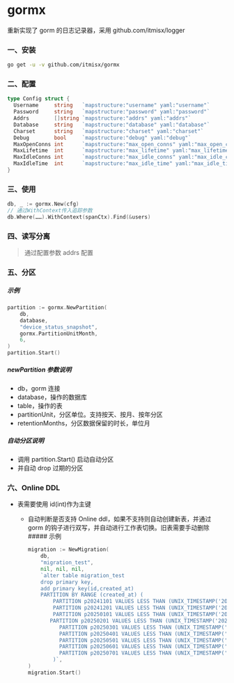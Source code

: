 # gormx

重新实现了 gorm 的日志记录器，采用 github.com/itmisx/logger

### 一、安装

```bash
go get -u -v github.com/itmisx/gormx
```

### 二、配置

```go
type Config struct {
  Username     string   `mapstructure:"username" yaml:"username"`             // 用户名
  Password     string   `mapstructure:"password" yaml:"password"`             // 密码
  Addrs        []string `mapstructure:"addrs" yaml:"addrs"`                   // 连接地址(host:port),多个以逗号分隔,Addrs[0]为. master，其余为slave
  Database     string   `mapstructure:"database" yaml:"database"`             // 要连接的数据库
  Charset      string   `mapstructure:"charset" yaml:"charset"`               // 字符集
  Debug        bool     `mapstructure:"debug" yaml:"debug"`                   // 是否开启调试模式
  MaxOpenConns int      `mapstructure:"max_open_conns" yaml:"max_open_conns"` // 设置数据库的最大打开连接数
  MaxLifetime  int      `mapstructure:"max_lifetime" yaml:"max_lifetime"`     // 设置连接可以重用的最长时间(单位：秒)
  MaxIdleConns int      `mapstructure:"max_idle_conns" yaml:"max_idle_conns"` // 设置空闲连接池中的最大连接数
  MaxIdleTime  int      `mapstructure:"max_idle_time" yaml:"max_idle_time"`   // 设置空闲连接池中的最大连接数
}
```

### 三、使用

```go
db, _ := gormx.New(cfg)
// 通过WithContext传入追踪参数
db.Where(……).WithContext(spanCtx).Find(&users)
```

### 四、读写分离

> 通过配置参数 addrs 配置

### 五、分区

##### 示例

```go
partition := gormx.NewPartition(
    db,
    database,
    "device_status_snapshot",
    gormx.PartitionUnitMonth,
    6,
)
partition.Start()
```

##### newPartition 参数说明

- db，gorm 连接
- database，操作的数据库
- table，操作的表
- partitionUnit，分区单位。支持按天、按月、按年分区
- retentionMonths，分区数据保留的时长，单位月

##### 自动分区说明

- 调用 partition.Start() 启动自动分区
- 并自动 drop 过期的分区

### 六、Online DDL

- 表需要使用 id(int)作为主键

  - 自动判断是否支持 Online ddl，如果不支持则自动创建新表，并通过 gorm 的钩子进行双写，并自动进行工作表切换。旧表需要手动删除##### 示例

    ```go
    migration := NewMigration(
    	db,
    	"migration_test",
    	nil, nil, nil,
    	`alter table migration_test
    	drop primary key,
    	add primary key(id,created_at)
    	PARTITION BY RANGE (created_at) (
    	    PARTITION p20241101 VALUES LESS THAN (UNIX_TIMESTAMP('2024-11-01')),
    	    PARTITION p20241201 VALUES LESS THAN (UNIX_TIMESTAMP('2024-12-01')),
    	    PARTITION p20250101 VALUES LESS THAN (UNIX_TIMESTAMP('2025-01-01')),
    	   PARTITION p20250201 VALUES LESS THAN (UNIX_TIMESTAMP('2025-02-01')),
    		  PARTITION p20250301 VALUES LESS THAN (UNIX_TIMESTAMP('2025-03-01')),
    		  PARTITION p20250401 VALUES LESS THAN (UNIX_TIMESTAMP('2025-04-01')),
    		  PARTITION p20250501 VALUES LESS THAN (UNIX_TIMESTAMP('2025-05-01')),
    		  PARTITION p20250601 VALUES LESS THAN (UNIX_TIMESTAMP('2025-06-01')),
    		  PARTITION p20250701 VALUES LESS THAN (UNIX_TIMESTAMP('2025-07-01'))
    		)`,
    )
    migration.Start()
    ```
